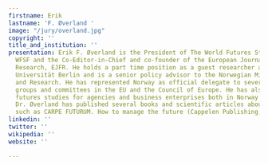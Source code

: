 ```yaml
---
firstname: Erik
lastname: 'F. Øverland '
image: "/jury/overland.jpg"
copyright: ''
title_and_institution: ''
presentation: Erik F. Øverland is the President of The World Futures Studies Federation,
  WFSF and the Co-Editor-in-Chief and co-founder of the European Journal of Futures
  Research, EJFR. He holds a part time position as a guest researcher at the Freie
  Universität Berlin and is a senior policy advisor to the Norwegian Minister of Education
  and Research. He has represented Norway as official delegate to several working
  groups and committees in the EU and the Council of Europe. He has also conducted
  futures studies for agencies and business enterprises both in Norway and abroad.
  Dr. Øverland has published several books and scientific articles about futures studies,
  such as CARPE FUTURUM. How to manage the future (Cappelen Publishing, 2010).
linkedin: ''
twitter: ''
wikipedia: ''
website: ''

---
```

